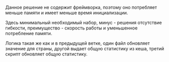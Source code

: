  Данное решение не содержит фреймворка, поэтому оно потребляет меньше памяти и имеет меньше время инициализации.
 
Здесь минимальный необходимый набор, минус - решения отсутствие гибкости, преимущество - скорость работы и уменьшенное потребление памяти.

Логика такая же как и в предыдущей ветке, один файл обновляет значение для страны, другой выдает общую статистику из кеша, третий скрипт обновляет общую статистику.